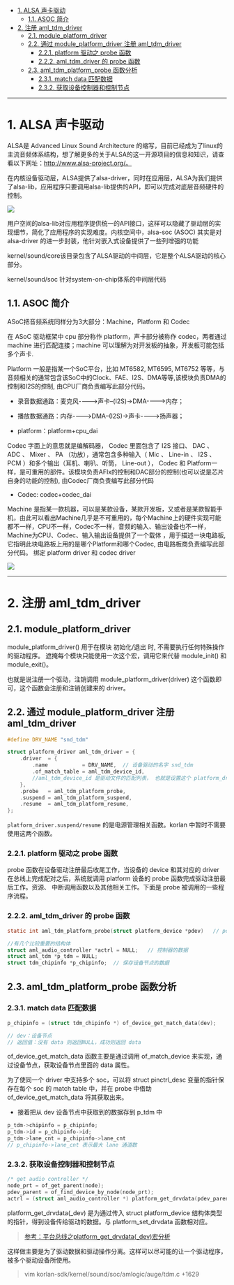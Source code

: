 
<!-- TOC -->

- [1. ALSA 声卡驱动](#1-alsa-声卡驱动)
	- [1.1. ASOC 简介](#11-asoc-简介)
- [2. 注册 aml\_tdm\_driver](#2-注册-aml_tdm_driver)
	- [2.1. module\_platform\_driver](#21-module_platform_driver)
	- [2.2. 通过 module\_platform\_driver 注册 aml\_tdm\_driver](#22-通过-module_platform_driver-注册-aml_tdm_driver)
		- [2.2.1. platform 驱动之 probe 函数](#221-platform-驱动之-probe-函数)
		- [2.2.2. aml\_tdm\_driver 的 probe 函数](#222-aml_tdm_driver-的-probe-函数)
	- [2.3. aml\_tdm\_platform\_probe 函数分析](#23-aml_tdm_platform_probe-函数分析)
		- [2.3.1. match data 匹配数据](#231-match-data-匹配数据)
		- [2.3.2. 获取设备控制器和控制节点](#232-获取设备控制器和控制节点)

<!-- /TOC -->

-----------------


# 1. ALSA 声卡驱动


ALSA是 Advanced Linux Sound Architecture 的缩写，目前已经成为了linux的主流音频体系结构，想了解更多的关于ALSA的这一开源项目的信息和知识，请查看以下网址：http://www.alsa-project.org/。

在内核设备驱动层，ALSA提供了alsa-driver，同时在应用层，ALSA为我们提供了alsa-lib，应用程序只要调用alsa-lib提供的API，即可以完成对底层音频硬件的控制。

![](https://img-blog.csdnimg.cn/20200309171315252.gif?x-oss-process=image/watermark,type_ZmFuZ3poZW5naGVpdGk,shadow_10,text_aHR0cHM6Ly9ibG9nLmNzZG4ubmV0L0JpbGxfeGlhbw==,size_16,color_FFFFFF,t_70)


用户空间的alsa-lib对应用程序提供统一的API接口，这样可以隐藏了驱动层的实现细节，简化了应用程序的实现难度。内核空间中，alsa-soc (ASOC) 其实是对 alsa-driver 的进一步封装，他针对嵌入式设备提供了一些列增强的功能

kernel/sound/core该目录包含了ALSA驱动的中间层，它是整个ALSA驱动的核心部分。

kernel/sound/soc 针对system-on-chip体系的中间层代码

## 1.1. ASOC 简介

ASoC把音频系统同样分为3大部分：Machine，Platform 和 Codec

在 ASoC 驱动框架中 cpu 部分称作 platform，声卡部分被称作 codec，两者通过 machine 进行匹配连接；machine 可以理解为对开发板的抽象，开发板可能包括多个声卡.

Platform  一般是指某一个SoC平台，比如 MT6582, MT6595, MT6752 等等，与音频相关的通常包含该SoC中的Clock、FAE、I2S、DMA等等,该模块负责DMA的控制和I2S的控制, 由CPU厂商负责编写此部分代码。

- 录音数据通路：麦克风---->声卡–(I2S)->DMA---->内存；
- 播放数据通路：内存---->DMA–(I2S)->声卡---->扬声器；

- platform：platform+cpu_dai     

Codec  字面上的意思就是编解码器， Codec 里面包含了 I2S 接口、 DAC 、 ADC 、 Mixer 、 PA （功放），通常包含多种输入（ Mic 、 Line-in 、 I2S 、 PCM ）和多个输出（耳机、喇叭、听筒， Line-out ）， Codec 和 Platform一样，是可重用的部件。该模块负责AFIx的控制和DAC部分的控制(也可以说是芯片自身的功能的控制), 由Codec厂商负责编写此部分代码

- Codec: codec+codec_dai
 
Machine 是指某一款机器，可以是某款设备，某款开发板，又或者是某款智能手机，由此可以看出Machine几乎是不可重用的，每个Machine上的硬件实现可能都不一样，CPU不一样，Codec不一样，音频的输入、输出设备也不一样，Machine为CPU、Codec、输入输出设备提供了一个载体 ，用于描述一块电路板, 它指明此块电路板上用的是哪个Platform和哪个Codec, 由电路板商负责编写此部分代码。 绑定 platform driver 和 codec driver


![](https://img-blog.csdnimg.cn/20200309172704582.png?x-oss-process=image/watermark,type_ZmFuZ3poZW5naGVpdGk,shadow_10,text_aHR0cHM6Ly9ibG9nLmNzZG4ubmV0L0JpbGxfeGlhbw==,size_16,color_FFFFFF,t_70)

---

# 2. 注册 aml_tdm_driver

## 2.1. module_platform_driver

module_platform_driver() 用于在模块 初始化/退出 时, 不需要执行任何特殊操作的驱动程序。 遮掩每个模块只能使用一次这个宏，调用它来代替 module_init() 和 module_exit()。

也就是说注册一个驱动，注销调用 module_platform_driver(driver) 这个函数即可，这个函数会注册和注销创建来的 driver。

## 2.2. 通过 module_platform_driver 注册 aml_tdm_driver

```c
#define DRV_NAME "snd_tdm"

struct platform_driver aml_tdm_driver = {
	.driver  = {
		.name           = DRV_NAME,  // 设备驱动的名字 snd_tdm
		.of_match_table = aml_tdm_device_id,  
		//aml_tdm_device_id 是驱动文件的匹配列表， 也就是设置这个 platform_driver 所使用的 OF 匹配表
	},
	.probe   = aml_tdm_platform_probe,
	.suspend = aml_tdm_platform_suspend,
	.resume  = aml_tdm_platform_resume,
};
```

`platform_driver.suspend/resume` 的是电源管理相关函数。korlan 中暂时不需要使用这两个函数。

### 2.2.1. platform 驱动之 probe 函数

probe 函数在设备驱动注册最后收尾工作，当设备的 device 和其对应的 driver 在总线上完成配对之后，系统就调用 platform 设备的 probe 函数完成驱动注册最后工作。资源、 中断调用函数以及其他相关工作。下面是 probe 被调用的一些程序流程。

### 2.2.2. aml_tdm_driver 的 probe 函数

```c
static int aml_tdm_platform_probe(struct platform_device *pdev)   // pdev 表示这个 platform_device

//有几个比较重要的结构体
struct aml_audio_controller *actrl = NULL;   // 控制器的数据
struct aml_tdm *p_tdm = NULL;
struct tdm_chipinfo *p_chipinfo;  // 保存设备节点的数据
```

## 2.3. aml_tdm_platform_probe 函数分析

### 2.3.1. match data 匹配数据

```c
p_chipinfo = (struct tdm_chipinfo *) of_device_get_match_data(dev);

// dev：设备节点
// 返回值：没有 data 则返回NULL，成功则返回 data
```

of_device_get_match_data 函数主要是通过调用 of_match_device 来实现，通过设备节点，获取设备节点里面的 data 属性。

为了使同一个 driver 中支持多个 soc，可以将 struct pinctrl_desc 变量的指针保存在每个 soc 的 match table 中，并在 probe 中借助 of_device_get_match_data 将其获取出来。

- 接着把从 dev 设备节点中获取到的数据存到 p_tdm 中

```c
p_tdm->chipinfo = p_chipinfo;
p_tdm->id = p_chipinfo->id;
p_tdm->lane_cnt = p_chipinfo->lane_cnt
// p_chipinfo->lane_cnt 表示最大 lane 通道数
```

### 2.3.2. 获取设备控制器和控制节点

```c
/* get audio controller */
node_prt = of_get_parent(node);
pdev_parent = of_find_device_by_node(node_prt);
actrl = (struct aml_audio_controller *) platform_get_drvdata(pdev_parent);
```

platform_get_drvdata(_dev) 是为通过传入 struct platform_device 结构体类型的指针，得到设备传给驱动的数据。与 platform_set_drvdata 函数相对应。

> [参考：平台总线之platform_get_drvdata(_dev)宏分析](https://blog.csdn.net/qq_16777851/article/details/80834926)

这样做主要是为了驱动数据和驱动操作分离。这样可以尽可能的让一个驱动程序，被多个驱动设备所使用。



> vim korlan-sdk/kernel/sound/soc/amlogic/auge/tdm.c +1629